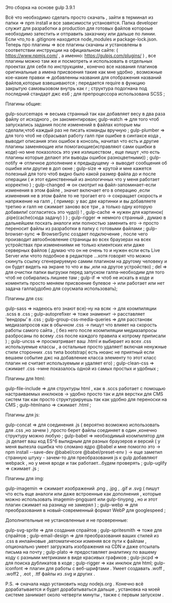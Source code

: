 Это сборка на основе gulp 3.9.1

Всё что необходимо сделать просто скачать ,
зайти в терминал из папки      => npm install и все зависимости установятся.
Папка developer служит для разработки а production для готовых файлов котороые необходимо затестить и отправить заказчику или дальше по линии.
Если что,то в .gitignore находится node_modules и package-lock.json.
Теперь про плагины             => все плагины скачаны и установлены в соответствии инструкции на официальном сайте:
                                  ( https://www.npmjs.com/ , а именно: https://gulpjs.com/plugins/ ) ,
                                   все плагины можно там же и посмотреть и использовать в отдельных проектах для себя по инструкциям ,
                                   конечно все названия плагинов оригинальные а имена присвоения такие как мне удобно ,
возможные кое-какие правки     => добавленны названия для отображения названий файлов,которые взвешиваются ;
                                  передается require в функцию закрытую самовызовом внутрь как r ;
                                  структура подогнана под последний стандарт джс es6 ;
                                  для препроцессора использована SCSS ;


Плагины общие:

gulp-sourcemaps              => весьма странный так как добавляет весу в два раза файлу от исходного , он закоментирован;
gulp-watch                   => для того чтоб запускались задания после изменений в файлах которые мы сделали,чтоб каждый раз  не писать команды вручную ;
gulp-plumber                 => для того чтоб не сбрасывал работу галп при ошибке в синтаксе кода , выводит описания этих ошибок в консоль,
                                начитал что есть и другие плагины заменяющие или помогающие(исправляют сами ошибки в коде)-но мне показолось это уже излишеством ,
                                еще пишут ,что есть плагины которые делают эти выводы ошибок разноцветными)) ;
gulp-notify                  => отличное дополнение к предыдущему -> выводит сообщения об ошибке или другие в доп окне ;
gulp-size                    => крутой и мне кажется полезный для того чтоб видно было какой размер файла до и после операции
                                ( и этот единственный из анологичных что у меня работает корректно ) ;
gulp-changed                 => он смотрит на файл-запоминает-если изменения в этом файле ,
                                значит включает его в операцию ,если изменения не в этом файле то не трогает его 
                                -> сокращает скорость и напряжение на галп , 
                                ( пример: у вас две картинки и вы добавляете третию и галп не сжимает заново все три ,
                                а только одну которую добавили! согласитесь это чудо)) ! ,
gulp-cache                   => нужен для картинок( .pipe(cache(сюда задачу) ) ) ;
gulp-rigger                  => немного странный , думаю в дальнейшем поскать аналоги или полностью заменить его
                                -> просто переносит файлы из разработки в папку с готовыми файлами ;
gulp-browser-sync            => BrowserSync создает подключение , после чего производит автообновление страницы во всех браузерах 
                                на всех устройствах при изменениями не только клиентских или даже серверных файлов
                                ( думаю что он не очень то и нужен если есть Live Server или чтото подобное в редакторе 
                                ...хотя говорят что можно скинуть ссылку сгенерируемую самим плагином на другому человеку 
                                и он будет видеть на экране то что и вы ,или на другое устройство) ;
del                          => для очистки папки выгрузки перед запуском галпа-необходим для того чтоб не собирались лишнее там ;
gulp-if                      => чтоб не искать в коде и коментить просто меняем присвоение булевое -> или работает или нет задача галпа(удобно для соусмапа использовать);


Плагины для css:

gulp-sass                    => надеюсь его знают все)-ну на всяк -> для коомпиляции .scss в .css ;
gulp-autoprefixer            => тоже знаменит -> расставляет 'вендоры' в .css ;
gulp-group-css-media-queries => для расстановк медиазапросов как в обычном .css -> пишут что влияет на скорость работы самого сайта , 
                                ( без него после коомпиляции медиазапросы разбросаны по всему .css после каждого правила к котрому приписали ) ;
gulp-uncss                   => просматривает ваш .html и выбирает из всех .css используемые классы , а остальные просто удаляет! включая ненужные стили сторонних .css типа                                      bootstrap( есть нюанс не приятный если вешаем событие джс на добавление класса элементу то этот класс плагин не считает используемым
                                и удаляет его) ;
gulp-clean-css               => сжимает .css ->мне показалось одной из самых простых и удобных ;


Плагины для html:

gulp-file-include            => для структуры html , как в .sccs работает с помощью настраиваемых инклюков -> удобно просто так
                                и для верстки для CMS систем так как просто структурируешь так как удобно для переноски на CMS ;
gulp-htmlnano                => сжимает .html ;


Плагины для js:

gulp-concat                  => для соединения .js ( вероятно возможно использовать для .css ,но зачем ) ,просто берет файлы соединяет в один ,конечно структуру можно любую ;
gulp-babel                   => необходимый коомпилятор для .js делает ваш код ES^6 вылидным для разных браузеров и версий 
                                ( у меня вылезла ошибка что сломано ядро @babel и мне помогло это -> npm install --save-dev @babel/core @babel/preset-env )
                                -> еще заметил странную штуку - зачем-то для преобразования js к gulp добавляют webpack , но у меня вроде и так работает...будем проверять ;
gulp-uglify                  => сжимает .js ;


Плагины для img:

gulp-imagemin                => сжимает изображений .png , .jpg , .gif и .svg ( пишут что есть еще аналоги или даже встроенные как дополнения , 
                                которые можно использовать imagemin-pngquant или gulp-tinypng ,
                                но и этот плагин сжимает на разницу не замерял ) ;
gulp-webp                    => для преобразования в новый-современный формат WebP для googlespeed ;


Дополнительные не установленные и не проверенные:


gulp-svg-sprite              => для создания спрайтов ;
gulp-spritesmith             => тоже для спрайтов ;
gulp-email-design            => для преобразования ваших стилей из .css в инлайновые ,автоматически изменяя все пути к файлам ,
                                опционально умеет загружать изображения на CDN и даже отсылать письма на почту ;
gulp-plato                   => предоставляет аналитику по вашему коду с разными метриками в виде красивых графиков ;
gulp-jscpd                   => для поиска дубликатов в коде ;
gulp-rigger                  => как инклюк для html;
gulp-iconfont                => плагин для работы с веб-шрифтами . Умеет создавать .woff , .woff2 , .eot , .ttf файлы из .svg и других . 


P.S.                         => сначала надо установить ноду nodejs.org . Конечно всё дорабатывается и будет дорабатываться дальше ,
                                установка на моей системе занимает около четверти минуты , также с первым запуском .
